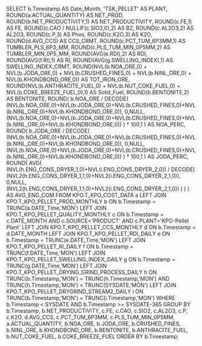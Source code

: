 SELECT 
    b.Timestamp AS Date_Month,
    'TSK_PELLET' AS PLANT,
    ROUND(a.ACTUAL_QUANTITY) AS NET_PROD,
    ROUND(b.NET_PRODUCTIVITY,1) AS NET_PRODUCTIVITY,
    ROUND(c.FE,1) AS FE,
    ROUND(c.CAO / NULLIF(c.SIO2,0),2) AS B2,
    ROUND(c.AL2O3,2) AS AL2O3,
    ROUND(c.P,3) AS Phos,
    ROUND(c.K2O,3) AS K2O,
    ROUND(d.AVG_CCS) AS CCS_CRMT,
    ROUND(c.PCT_TUM_6P3MM,1) AS TUMBLER_PLS_6P3_MM,
    ROUND(c.PLS_TUM_MIN_0P5MM,2) AS TUMBLER_MIN_0P5_MM,
    ROUND(AVG(e.RDI),2) AS RDI,
    ROUND(AVG(f.RI),1) AS RI,
    ROUND(AVG(g.SWELLING_INDEX),1) AS SWELLING_INDEX_CRMT,
    ROUND(NVL(b.NOA_ORE,0) + NVL(b.JODA_ORE,0) + NVL(b.CRUSHED_FINES,0) + NVL(b.NINL_ORE,0) + NVL(b.KHONDBOND_ORE,0)) AS TOT_IRON_ORE,
    ROUND(NVL(b.ANTHRACITE_FUEL,0) + NVL(b.NUT_COKE_FUEL,0) + NVL(b.COKE_BREEZE_FUEL,0),1) AS Solid_Fuel,
    ROUND(b.BENTONITE,2) AS BENTONITE,
    ROUND(
        b.NOA_ORE / DECODE(
            (NVL(b.NOA_ORE,0)+NVL(b.JODA_ORE,0)+NVL(b.CRUSHED_FINES,0)+NVL(b.NINL_ORE,0)+NVL(b.KHONDBOND_ORE,0)),
            0,NULL,
            (NVL(b.NOA_ORE,0)+NVL(b.JODA_ORE,0)+NVL(b.CRUSHED_FINES,0)+NVL(b.NINL_ORE,0)+NVL(b.KHONDBOND_ORE,0))
        ) * 100,1
    ) AS NOA_PERC,
    ROUND(
        b.JODA_ORE / DECODE(
            (NVL(b.NOA_ORE,0)+NVL(b.JODA_ORE,0)+NVL(b.CRUSHED_FINES,0)+NVL(b.NINL_ORE,0)+NVL(b.KHONDBOND_ORE,0)),
            0,NULL,
            (NVL(b.NOA_ORE,0)+NVL(b.JODA_ORE,0)+NVL(b.CRUSHED_FINES,0)+NVL(b.NINL_ORE,0)+NVL(b.KHONDBOND_ORE,0))
        ) * 100,1
    ) AS JODA_PERC,
    ROUND(
        AVG(
            (NVL(h.ENG_CONS_DRYER_1,0)+NVL(i.ENG_CONS_DRYER_2,0)) /
            DECODE(
                (NVL2(h.ENG_CONS_DRYER_1,1,0)+NVL2(i.ENG_CONS_DRYER_2,1,0)),
                0,NULL,
                (NVL2(h.ENG_CONS_DRYER_1,1,0)+NVL2(i.ENG_CONS_DRYER_2,1,0))
            )
        )
    ) AS AVG_ENG_COM
FROM 
    KPO.T_KPO_COST_DATA a
    LEFT JOIN KPO.T_KPO_PELLET_PROD_MONTHLY b ON b.Timestamp = TRUNC(a.DATE_Time,'MON')
    LEFT JOIN KPO.T_KPO_PELLET_QUALITY_MONTHLY c ON b.Timestamp = c.DATE_MONTH AND c.SOURCE='PRODUCT' AND c.PLANT='KPO-Pellet Plant'
    LEFT JOIN KPO.T_KPO_PELLET_CCS_MONTHLY d ON b.Timestamp = d.DATE_MONTH
    LEFT JOIN KPO.T_KPO_PELLET_RDI_DAILY e ON b.Timestamp = TRUNC(e.DATE_Time,'MON')
    LEFT JOIN KPO.T_KPO_PELLET_RI_DAILY f ON b.Timestamp = TRUNC(f.DATE_Time,'MON')
    LEFT JOIN KPO.T_KPO_PELLET_SWELLING_INDEX_DAILY g ON b.Timestamp = TRUNC(g.DATE_Time,'MON')
    LEFT JOIN KPO.T_KPO_PELLET_DRYING_GRIND_PROCESS_DAILY h ON TRUNC(b.Timestamp,'MON') = TRUNC(h.Timestamp,'MON') AND TRUNC(h.Timestamp,'MON') < TRUNC(SYSDATE,'MON')
    LEFT JOIN KPO.T_KPO_PELLET_DRYGRIND_STREAM2_DAILY i ON TRUNC(b.Timestamp,'MON') = TRUNC(i.Timestamp,'MON')
WHERE 
    b.Timestamp < SYSDATE
    AND b.Timestamp >= SYSDATE-365
GROUP BY 
    b.Timestamp,
    b.NET_PRODUCTIVITY,
    c.FE,
    c.CAO,
    c.SIO2,
    c.AL2O3,
    c.P,
    c.K2O,
    d.AVG_CCS,
    c.PCT_TUM_6P3MM,
    c.PLS_TUM_MIN_0P5MM,
    a.ACTUAL_QUANTITY,
    b.NOA_ORE,
    b.JODA_ORE,
    b.CRUSHED_FINES,
    b.NINL_ORE,
    b.KHONDBOND_ORE,
    b.BENTONITE,
    b.ANTHRACITE_FUEL,
    b.NUT_COKE_FUEL,
    b.COKE_BREEZE_FUEL
ORDER BY b.Timestamp;
